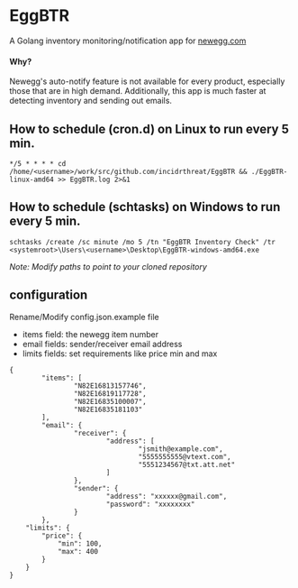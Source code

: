 # EggBTR
A Golang inventory monitoring/notification app for [newegg.com](http://newegg.com)

#### Why?
Newegg's auto-notify feature is not available for every product, especially those that are in high demand. Additionally, this app is much faster at detecting inventory and sending out emails.

## How to schedule (cron.d) on Linux to run every 5 min.
```
*/5 * * * * cd /home/<username>/work/src/github.com/incidrthreat/EggBTR && ./EggBTR-linux-amd64 >> EggBTR.log 2>&1
```

## How to schedule (schtasks) on Windows to run every 5 min.
```
schtasks /create /sc minute /mo 5 /tn "EggBTR Inventory Check" /tr <systemroot>\Users\<username>\Desktop\EggBTR-windows-amd64.exe
```

*Note: Modify paths to point to your cloned repository*

## configuration
Rename/Modify config.json.example file 
 - items field: the newegg item number
 - email fields: sender/receiver email address
 - limits fields: set requirements like price min and max

```
{
        "items": [
                "N82E16813157746",
                "N82E16819117728",
                "N82E16835100007",
                "N82E16835181103"
        ],
        "email": {
                "receiver": {
                        "address": [
                                "jsmith@example.com",
                                "5555555555@vtext.com",
                                "5551234567@txt.att.net"
                        ]
                },
                "sender": {
                        "address": "xxxxxx@gmail.com",
                        "password": "xxxxxxxx"
                }
        },
	"limits": {
		"price": {
			"min": 100,
			"max": 400
		}
	}
}
```

